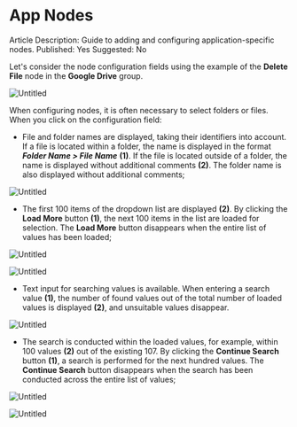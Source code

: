 # App Nodes

Article Description: Guide to adding and configuring application-specific nodes.
Published: Yes
Suggested: No

Let's consider the node configuration fields using the example of the **Delete File** node in the **Google Drive** group.

![Untitled](../../Support%20&%20Analytics%2019157d45a0678017b523f913c026f565/%F0%9F%A7%A9Apps%20Authorization%20instructions%2019757d45a0678014b6f8c370e563d30b/Setting%20up%20App%20nodes%2019757d45a067802da4e3df9d565d7972/Untitled.png)

When configuring nodes, it is often necessary to select folders or files. When you click on the configuration field:

- File and folder names are displayed, taking their identifiers into account. If a file is located within a folder, the name is displayed in the format ***Folder Name > File Name*** **(1)**. If the file is located outside of a folder, the name is displayed without additional comments **(2)**. The folder name is also displayed without additional comments;

![Untitled](../../Support%20&%20Analytics%2019157d45a0678017b523f913c026f565/%F0%9F%A7%A9Apps%20Authorization%20instructions%2019757d45a0678014b6f8c370e563d30b/Setting%20up%20App%20nodes%2019757d45a067802da4e3df9d565d7972/Untitled%201.png)

- The first 100 items of the dropdown list are displayed **(2)**. By clicking the **Load More** button **(1)**, the next 100 items in the list are loaded for selection. The **Load More** button disappears when the entire list of values has been loaded;

![Untitled](../../Support%20&%20Analytics%2019157d45a0678017b523f913c026f565/%F0%9F%A7%A9Apps%20Authorization%20instructions%2019757d45a0678014b6f8c370e563d30b/Setting%20up%20App%20nodes%2019757d45a067802da4e3df9d565d7972/Untitled%202.png)

![Untitled](../../Support%20&%20Analytics%2019157d45a0678017b523f913c026f565/%F0%9F%A7%A9Apps%20Authorization%20instructions%2019757d45a0678014b6f8c370e563d30b/Setting%20up%20App%20nodes%2019757d45a067802da4e3df9d565d7972/Untitled%203.png)

- Text input for searching values is available. When entering a search value **(1)**, the number of found values out of the total number of loaded values is displayed **(2)**, and unsuitable values disappear.

![Untitled](../../Support%20&%20Analytics%2019157d45a0678017b523f913c026f565/%F0%9F%A7%A9Apps%20Authorization%20instructions%2019757d45a0678014b6f8c370e563d30b/Setting%20up%20App%20nodes%2019757d45a067802da4e3df9d565d7972/Untitled%204.png)

- The search is conducted within the loaded values, for example, within 100 values **(2)** out of the existing 107. By clicking the **Continue Search** button **(1)**, a search is performed for the next hundred values. The **Continue Search** button disappears when the search has been conducted across the entire list of values;

![Untitled](../../Support%20&%20Analytics%2019157d45a0678017b523f913c026f565/%F0%9F%A7%A9Apps%20Authorization%20instructions%2019757d45a0678014b6f8c370e563d30b/Setting%20up%20App%20nodes%2019757d45a067802da4e3df9d565d7972/Untitled%205.png)

![Untitled](../../Support%20&%20Analytics%2019157d45a0678017b523f913c026f565/%F0%9F%A7%A9Apps%20Authorization%20instructions%2019757d45a0678014b6f8c370e563d30b/Setting%20up%20App%20nodes%2019757d45a067802da4e3df9d565d7972/Untitled%206.png)